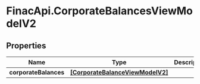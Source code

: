# FinacApi.CorporateBalancesViewModelV2

## Properties
Name | Type | Description | Notes
------------ | ------------- | ------------- | -------------
**corporateBalances** | [**[CorporateBalanceViewModelV2]**](CorporateBalanceViewModelV2.md) |  | [optional] 
